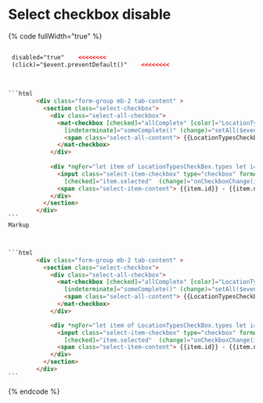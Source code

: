 # Select checkbox disable

{% code fullWidth="true" %}
````html

 disabled="true"    <<<<<<<<
​ (click)="$event.preventDefault()"    <<<<<<<<
​
​
​
```html
        <div class="form-group mb-2 tab-content" >
          <section class="select-checkbox">
            <div class="select-all-checkbox">
              <mat-checkbox [checked]="allComplete" [color]="LocationTypesCheckBox.color"
                [indeterminate]="someComplete()" (change)="setAll($event.checked)"  disabled="true" >
                <span class="select-all-content"> {{LocationTypesCheckBox.name}}</span>
              </mat-checkbox>
            </div>
​
            <div *ngFor="let item of LocationTypesCheckBox.types let i=index" >
              <input class="select-item-checkbox" type="checkbox" formArrayName="selectedTypes" [value]="item.id"
                [checked]="item.selected"  (change)="onCheckboxChange(item.id, $event)"   (click)="$event.preventDefault()" />
              <span class="select-item-content"> {{item.id}} - {{item.name | titlecase}} </span>
            </div>
          </section>
        </div>
```
Markup



```html
        <div class="form-group mb-2 tab-content" >
          <section class="select-checkbox">
            <div class="select-all-checkbox">
              <mat-checkbox [checked]="allComplete" [color]="LocationTypesCheckBox.color"
                [indeterminate]="someComplete()" (change)="setAll($event.checked)"  disabled="true" >
                <span class="select-all-content"> {{LocationTypesCheckBox.name}}</span>
              </mat-checkbox>
            </div>

            <div *ngFor="let item of LocationTypesCheckBox.types let i=index" >
              <input class="select-item-checkbox" type="checkbox" formArrayName="selectedTypes" [value]="item.id"
                [checked]="item.selected"  (change)="onCheckboxChange(item.id, $event)"   (click)="$event.preventDefault()" />
              <span class="select-item-content"> {{item.id}} - {{item.name | titlecase}} </span>
            </div>
          </section>
        </div>
```
````
{% endcode %}

